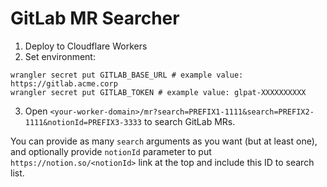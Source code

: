 # GitLab MR Searcher

1. Deploy to Cloudflare Workers
2. Set environment:
```
wrangler secret put GITLAB_BASE_URL # example value: https://gitlab.acme.corp
wrangler secret put GITLAB_TOKEN # example value: glpat-XXXXXXXXXX
```
3. Open `<your-worker-domain>/mr?search=PREFIX1-1111&search=PREFIX2-1111&notionId=PREFIX3-3333` to search GitLab MRs.

You can provide as many `search` arguments as you want (but at least one), and optionally provide `notionId` parameter to put `https://notion.so/<notionId>` link at the top and include this ID to search list.
